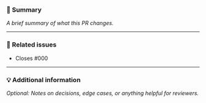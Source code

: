 <!--

This repository uses Markdown files to define changelog entries. If the changes in this pull request are **user-facing**, please create a changelog entry by running the following command:

    pnpm run nice

This will generate an `*.md` file in the `.changelog/` directory for your description. You can create as many as you need.

**Note:**  
If your PR is internal-only (e.g., tests, tooling, docs), you can skip this step - just mention it below.

-->

### 🚀 Summary

*A brief summary of what this PR changes.*

---

### 📌 Related issues

<!--

Although changelog entries list connected issues, GitHub requires listing them here to automatically link and close them.

-->

* Closes #000

---

### 💡 Additional information

*Optional: Notes on decisions, edge cases, or anything helpful for reviewers.*
